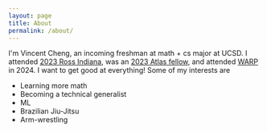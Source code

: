 ```yaml
---
layout: page
title: About
permalink: /about/
---
```


I'm Vincent Cheng, an incoming freshman at math + cs major at UCSD. I attended [2023 Ross Indiana](https://rossprogram.org/), was an [2023 Atlas fellow](https://www.atlasfellowship.org/), and attended [WARP](warp.camp) in 2024. I want to get good at everything! Some of my interests are  

- Learning more math 
- Becoming a technical generalist 
- ML
- Brazilian Jiu-Jitsu
- Arm-wrestling
